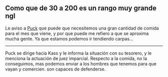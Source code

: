 Como que de 30 a 200 es un rango muy grande ngl
---

Le aviso a [Puck](../../Varso/Puck/Puck.md) que puede que necesitemos una gran cantidad de comida para el mes que viene, y por que puede me refiero a que se aproxima mucha gente. Ya que estamos podemos ir tendiendo carpas...


---

Puck se dirige hacia Kass y le informa la situación con su tesorero, y le menciona la actuación de juez imparcial.
Respecto a la comida, no la conseguimos, mas podemos enviar a los hombres que tenemos para que vayan y comercien. son capaces de defenderse. 